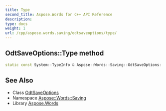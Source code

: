 ```yaml
---
title: Type
second_title: Aspose.Words for C++ API Reference
description: 
type: docs
weight: 1
url: /cpp/aspose.words.saving/odtsaveoptions/type/
---
```

## OdtSaveOptions::Type method




```cpp
static const System::TypeInfo & Aspose::Words::Saving::OdtSaveOptions::Type()
```

## See Also

* Class [OdtSaveOptions](../)
* Namespace [Aspose::Words::Saving](../../)
* Library [Aspose.Words](../../../)
